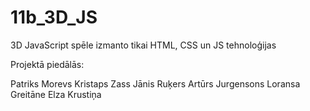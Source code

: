 # 11b_3D_JS
3D JavaScript spēle
izmanto tikai HTML, CSS un JS tehnoloģijas

Projektā piedālās:

Patriks Morevs
Kristaps Zass
Jānis Ruķers
Artūrs Jurgensons
Loransa Greitāne
Elza Krustiņa